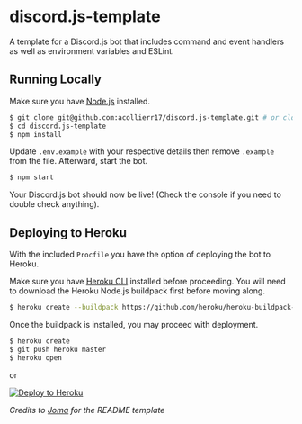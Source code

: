 # discord.js-template
A template for a Discord.js bot that includes command and event handlers as well as environment variables and ESLint.

## Running Locally
Make sure you have [Node.js](http://nodejs.org/) installed.
```bash
$ git clone git@github.com:acollierr17/discord.js-template.git # or clone your own fork
$ cd discord.js-template
$ npm install
```
Update `.env.example` with your respective details then remove `.example` from the file. Afterward, start the bot.
```bash
$ npm start
```
Your Discord.js bot should now be live! (Check the console if you need to double check anything).

## Deploying to Heroku
With the included `Procfile` you have the option of deploying the bot to Heroku.

Make sure you have [Heroku CLI](https://cli.heroku.com/) installed before proceeding. You will need to download the Heroku Node.js buildpack first before moving along.
```bash
$ heroku create --buildpack https://github.com/heroku/heroku-buildpack-nodejs.git
```
Once the buildpack is installed, you may proceed with deployment.
```bash
$ heroku create
$ git push heroku master
$ heroku open
```
or

[![Deploy to Heroku](https://www.herokucdn.com/deploy/button.png)](https://heroku.com/deploy)

*Credits to [Joma](https://github.com/jomaoppa) for the README template*